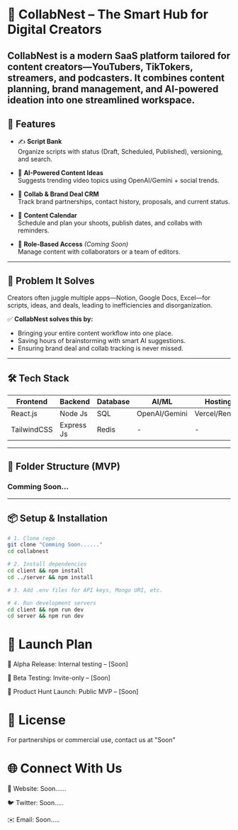 # 🐣 CollabNest – The Smart Hub for Digital Creators

**CollabNest** is a modern SaaS platform tailored for content creators—YouTubers, TikTokers, streamers, and podcasters. It combines content planning, brand management, and AI-powered ideation into one streamlined workspace.
---

## 🚀 Features

- ✍️ **Script Bank**  
  Organize scripts with status (Draft, Scheduled, Published), versioning, and search.

- 🤖 **AI-Powered Content Ideas**  
  Suggests trending video topics using OpenAI/Gemini + social trends.

- 💼 **Collab & Brand Deal CRM**  
  Track brand partnerships, contact history, proposals, and current status.

- 📅 **Content Calendar**  
  Schedule and plan your shoots, publish dates, and collabs with reminders.

- 🔐 **Role-Based Access** *(Coming Soon)*  
  Manage content with collaborators or a team of editors.

---

## 🎯 Problem It Solves

Creators often juggle multiple apps—Notion, Google Docs, Excel—for scripts, ideas, and deals, leading to inefficiencies and disorganization.

✅ **CollabNest solves this by:**
- Bringing your entire content workflow into one place.
- Saving hours of brainstorming with smart AI suggestions.
- Ensuring brand deal and collab tracking is never missed.

---

## 🛠 Tech Stack

| Frontend   | Backend     | Database | AI/ML     | Hosting   |
|------------|-------------|----------|-----------|-----------|
| React.js   | Node Js     | SQL      | OpenAI/Gemini | Vercel/Render |
| TailwindCSS| Express Js  | Redis    | -         | -         |

---

## 📁 Folder Structure (MVP)
### Comming Soon...


---

## 📦 Setup & Installation

```bash
# 1. Clone repo
git clone "Comming Soon......"
cd collabnest

# 2. Install dependencies
cd client && npm install
cd ../server && npm install

# 3. Add .env files for API keys, Mongo URI, etc.

# 4. Run development servers
cd client && npm run dev
cd server && npm run dev
```


# 📣 Launch Plan
🔐 Alpha Release: Internal testing – [Soon]

🧪 Beta Testing: Invite-only – [Soon]

🚀 Product Hunt Launch: Public MVP – [Soon]

# 📄 License
For partnerships or commercial use, contact us at "Soon"

# 🌐 Connect With Us
🔗 Website: Soon......

🐦 Twitter: Soon.....

✉️ Email: Soon.....
